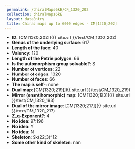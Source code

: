 ```yaml
--- 
 permalink: /chiralMaps6kE/CM_1320_202 
 collection: chiralMaps6kE
 layout: dataEntry
 title: Chiral maps up to 6000 edges - CM[1320;202]
---
```


- **ID**: [CM[1320;202]]({{ site.url }}/test/CM_1320_202)
- **Genus of the underlying surface**: 617
- **Length of the face**: 40
- **Valency**: 120
- **Length of the Petrie polygon**: 66
- **Is the automorphism group solvable?**: S
- **Number of vertices**: 22
- **Number of edges**: 1320
- **Number of faces**: 66
- **The map is self-**: none
- **Dual map**: [CM[1320;219]]({{ site.url }}/test/CM_1320_219)
- **Mirror (enantihomorphic) map**: [CM[1320;193]]({{ site.url }}/test/CM_1320_193)
- **Dual of the mirror image**: [CM[1320;217]]({{ site.url }}/test/CM_1320_217)
- **Z_q-Exponent?**: 4
- **No idea**:  97:196
- **No idea**: Y
- **No idea**: N
- **Skeleton**: Sk(22;3)^12
- **Some other kind of skeleton**: nan
